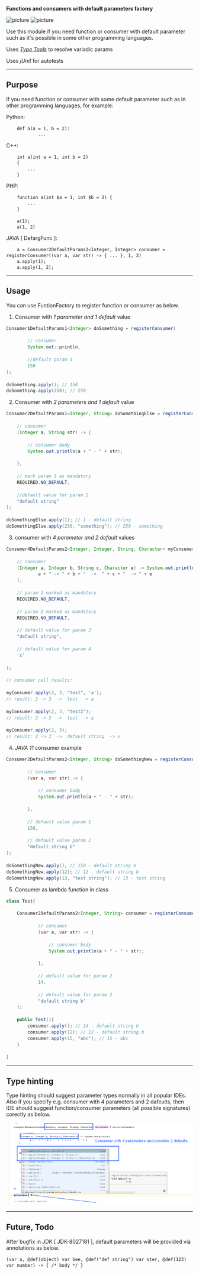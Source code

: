 **Functions and consumers with default parameters factory**

![picture](https://img.shields.io/badge/Java-11.0.1-brightgreen.svg)
![picture](https://img.shields.io/badge/jUnit-4.12-brightgreen)

Use this module if you need function or consumer with default parameter such as it's possible in some other programming languages.

Uses *[Type Tools](https://github.com/jhalterman/typetools)* to resolve variadic params

Uses *jUnit* for autotests

---

## Purpose

If you need function or consumer with some default parameter such as in other programming languages, for example:

Python:

        def a(a = 1, b = 2):
                ...
        

C++:

        int a(int a = 1, int b = 2) 
        { 
            ...
        } 


PHP:


		function a(int $a = 1, int $b = 2) { 
			... 
		}

		a(1);
		a(1, 2)
		
	
JAVA [ DefargFunc ]:


		a = Consumer2DefaultParams2<Integer, Integer> consumer = registerConsumer((var a, var str) -> { ... }, 1, 2)
		a.apply(1);
		a.apply(1, 2);
		

---

## Usage

You can use FuntionFactory to register function or consumer as below.

1. Consumer with *1 parameter and 1 default* value

```java
Consumer1DefaultParams1<Integer> doSomething = registerConsumer(

        // consumer
        System.out::println,

        //default param 1
        150
);

doSomething.apply(); // 150
doSomething.apply(250); // 250
```
		




2. Consumer with *2 parameters and 1 default* value
```java
Consumer2DefaultParams1<Integer, String> doSomethingElse = registerConsumer(

    // consumer
    (Integer a, String str) -> {

        // consumer body
        System.out.println(a + " - " + str);

    },

    // mark param 1 as mandatory
    REQUIRED.NO_DEFAULT,

    //default value for param 2
    "default string"
);

doSomethingElse.apply(1); // 1 - default string
doSomethingElse.apply(250, "something"); // 250 - something
```



3. consumer with *4 parameter and 2 default* values
```java
Consumer4DefaultParams2<Integer, Integer, String, Character> myConsumer = registerConsumer(

    // consumer
    (Integer a, Integer b, String c, Character e) -> System.out.println(
            a + " -> " + b + "  ->  " + c + "  -> " + e
    ),

    // param 1 marked as mandatory
    REQUIRED.NO_DEFAULT,

    // param 2 marked as mandatory
    REQUIRED.NO_DEFAULT,

    // default value for param 3
    "default string",

    // default value for param 4
    'x'

);

// consumer call results:

myConsumer.apply(2, 3, "test", 'a');
// result: 2 -> 3  ->  test  -> a

myConsumer.apply(2, 3, "test2");
// result: 2 -> 3  ->  test  -> a

myConsumer.apply(2, 3);
// result: 2 -> 3  ->  default string  -> x
```




4. *JAVA 11* consumer example
```java
Consumer2DefaultParams2<Integer, String> doSomethingNew = registerConsumer(

        // consumer
        (var a, var str) -> {

            // consumer body
            System.out.println(a + " - " + str);

        },

        // default value param 1
        150,

        // default value param 2
        "default string b"
);

doSomethingNew.apply(); // 150 - default string b
doSomethingNew.apply(12); // 12 - default string b
doSomethingNew.apply(13, "test string"); // 13 - test string
```
		
		
		

		
5. Consumer as lambda function in class
```java
class Test{

    Consumer2DefaultParams2<Integer, String> consumer = registerConsumer(

            // consumer
            (var a, var str) -> {

                // consumer body
                System.out.println(a + " - " + str);

            },

            // default value for param 2
            14,

            // default value for param 2
            "default string b"
    );

    public Test(){
        consumer.apply(); // 14 - default string b
        consumer.apply(12); // 12 - default string b
        consumer.apply(15, "abc"); // 15 - abc
    }

}
```




---


## Type hinting

Type hinting should suggest parameter types normally in all popular IDEs. Also if you specify e.g. consumer with 4 parameters and 2 dafeults, then IDE 
should suggest function/consumer parameters (all possible signatures) corectly as below.

![picture](images/type-hinting.png)


---

## Future, Todo

After bugfix in JDK [ JDK-8027181 ], default parameters will be provided via annotations as below.


	(var a, @def(object) var bee, @def("def string") var ster, @def(123) var number) -> { /* body */ }

